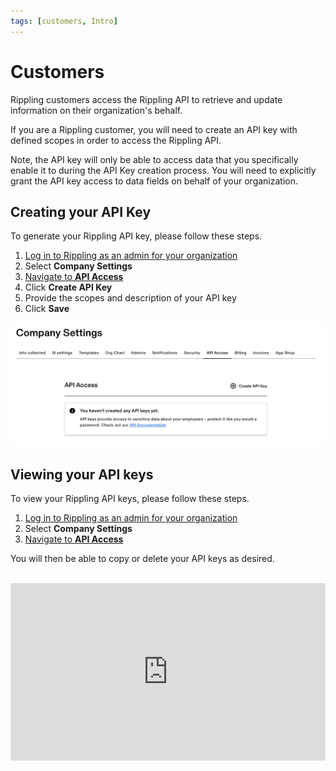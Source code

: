```yaml
---
tags: [customers, Intro]
---
```


# Customers

Rippling customers access the Rippling API to retrieve and update information on their organization's behalf.

If you are a Rippling customer, you will need to create an API key with defined scopes in order to access the Rippling API.

Note, the API key will only be able to access data that you specifically enable it to during the API Key creation process. You will need to explicitly grant the API key access to data fields on behalf of your organization.

## Creating your API Key

To generate your Rippling API key, please follow these steps.

1. [Log in to Rippling as an admin for your organization](https://app.rippling.com/login)
2. Select **Company Settings**
3. [Navigate to **API Access**](https://app.rippling.com/company-settings/api-access)
4. Click **Create API Key**
5. Provide the scopes and description of your API key
6. Click **Save**

![APIKey](../../assets/images/Api_Access_settings.png)

## Viewing your API keys

To view your Rippling API keys, please follow these steps.

1. [Log in to Rippling as an admin for your organization](https://app.rippling.com/login)
2. Select **Company Settings**
3. [Navigate to **API Access**](https://app.rippling.com/company-settings/api-access)

You will then be able to copy or delete your API keys as desired.

<br />

<div style="position: relative; padding-bottom: 56.25%; height: 0;"><iframe src="https://www.loom.com/embed/c4aada9958f94c35b793e181e38a2eef" frameborder="0" webkitallowfullscreen mozallowfullscreen allowfullscreen style="position: absolute; top: 0; left: 0; width: 100%; height: 100%;"></iframe></div>
